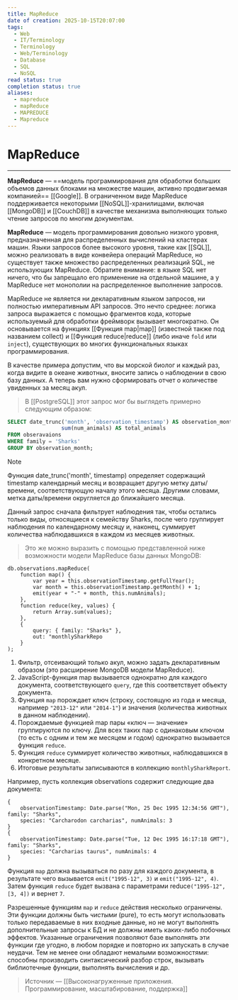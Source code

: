 ```yaml
---
title: MapReduce
date of creation: 2025-10-15T20:07:00
tags:
  - Web
  - IT/Terminology
  - Terminology
  - Web/Terminology
  - Database
  - SQL
  - NoSQL
read status: true
completion status: true
aliases:
  - mapreduce
  - mapReduce
  - MAPREDUCE
  - Mapreduce
---
```

# MapReduce
---

**MapReduce** — ==модель программирования для обработки больших объемов данных блоками на множестве машин, активно продвигаемая компанией== [[Google]]. В ограниченном виде MapReduce поддерживается некоторыми [[NoSQL]]-хранилищами, включая [[MongoDB]] и [[CouchDB]] в качестве механизма выполняющих только чтение запросов по многим документам.

**MapReduce** — модель программирования довольно низкого уровня, предназначенная для распределенных вычислений на кластерах машин. Языки запросов более высокого уровня, такие как [[SQL]], можно реализовать в виде конвейера операций MapReduce, но существует также множество распределенных реализаций SQL, не использующих MapReduce. Обратите внимание: в языке SQL нет ничего, что бы запрещало его применение на отдельной машине, а у MapReduce нет монополии на распределенное выполнение запросов.

MapReduce не является ни декларативным языком запросов, ни полностью императивным API запросов. Это нечто среднее: логика запроса выражается с помощью фрагментов кода, которые используемый для обработки фреймворк вызывает многократно. Он основывается на функциях [[Функция map|map]] (известной также под названием collect) и [[Функция reduce|reduce]] (либо иначе `fold` или `inject`), существующих во многих функциональных языках программирования.

В качестве примера допустим, что вы морской биолог и каждый раз, когда видите в океане животных, вносите запись о наблюдении в свою базу данных. А теперь вам нужно сформировать отчет о количестве увиденных за месяц акул.

>В [[PostgreSQL]] этот запрос мог бы выглядеть примерно следующим образом:
```sql
SELECT date_trunc('month', 'observation_timestamp') AS observation_month,
                 sum(num_animals) AS total_animals
FROM obseravaions
WHERE family = 'Sharks'
GROUP BY observation_month;
```
>[!note]
Функция date_trunc('month', timestamp) определяет содержащий timestamp календарный месяц и возвращает другую метку даты/времени, соответствующую началу этого месяца. Другими словами, метка даты/времени округляется до ближайшего месяца.

Данный запрос сначала фильтрует наблюдения так, чтобы остались только виды, относящиеся к семейству Sharks, после чего группирует наблюдения по календарному месяцу и, наконец, суммирует количества наблюдавшихся в каждом из месяцев животных.

>Это же можно выразить с помощью представленной ниже возможности модели MapReduce базы данных MongoDB:
```MongoDB
db.observations.mapReduce(
	function map() {
		var year = this.observationTimestamp.getFullYear();
		var month = this.observationTimestamp.getMonth() + 1;
		emit(year + "-" + month, this.numAnimals);
	},
	function reduce(key, values) {
		return Array.sum(values);
	},
	{
		query: { family: "Sharks" },
		out: "monthlySharkRepo
	}
);
```

1) Фильтр, отсеивающий только акул, можно задать декларативным образом (это расширение MongoDB модели MapReduce).
2) JavaScript-функция map вызывается однократно для каждого документа, соответствующего `query`, где this соответствует объекту документа.
3) Функция `map` порождает ключ (строку, состоящую из года и месяца, например `"2013-12"` или `"2014-1"`) и значения (количества животных в данном наблюдении).
4) Порождаемые функцией map пары «ключ — значение» группируются по ключу. Для всех таких пар с одинаковым ключом (то есть с одним и тем же месяцем и годом) однократно вызывается функция `reduce`.
5) Функция `reduce` суммирует количество животных, наблюдавшихся в конкретном месяце.
6) Итоговые результаты записываются в коллекцию `monthlySharkReport`.

Например, пусть коллекция observations содержит следующие два документа:
```mongoDB
{
	observationTimestamp: Date.parse("Mon, 25 Dec 1995 12:34:56 GMT"), family: "Sharks",
	species: "Carcharodon carcharias", numAnimals: 3
}
{
	observationTimestamp: Date.parse("Tue, 12 Dec 1995 16:17:18 GMT"), family: "Sharks",
	species: "Carcharias taurus", numAnimals: 4
}
```

Функция `map` должна вызываться по разу для каждого документа, в результате чего вызывается `emit("1995-12", 3)` и `emit("1995-12", 4)`. Затем функция `reduce` будет вызвана с параметрами reduce`("1995-12", [3, 4])` и вернет `7`.

Разрешенные функциям `map` и `reduce` действия несколько ограничены. Эти функции должны быть *чистыми* (pure), то есть могут использовать только передаваемые в них входные данные, но не могут выполнять дополнительные запросы к БД и не должны иметь каких-либо побочных эффектов. Указанные ограничения позволяют базе выполнять эти функции где угодно, в любом порядке и повторно их запускать в случае неудачи. Тем не менее они обладают немалыми возможностями: способны производить синтаксический разбор строк, вызывать библиотечные функции, выполнять вычисления и др.


>Источник — [[Высоконагруженные приложения. Программирование, масштабирование, поддержка]]
